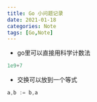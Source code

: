 ```yaml
---
title: Go 小问题记录
date: 2021-01-18
categories: Note
tags: [Go,Note]
---
```


- go里可以直接用科学计数法

```go
1e9+7
```

- 交换可以放到一个等式

```go
a,b := b,a
```

